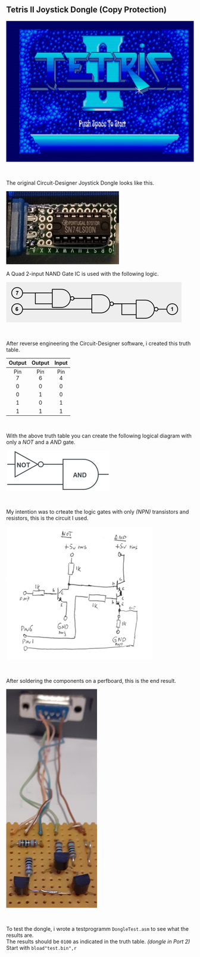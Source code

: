## Tetris II Joystick Dongle (Copy Protection)


![Tetris_II](https://raw.githubusercontent.com/LarsThe18Th/Small-Projects/refs/heads/master/MSX/Hardware/Tetris_II_Dongle/Tetris2.jpg)

<br>

The original Circuit-Designer Joystick Dongle looks like this.  
 
![The original dongle looks like this.](https://raw.githubusercontent.com/LarsThe18Th/Small-Projects/refs/heads/master/MSX/Hardware/Circuit-Designer_JoyDongle/Original_Dongle.jpg)  

A Quad 2-input NAND Gate IC is used with the following logic.  

![Qnand.](https://raw.githubusercontent.com/LarsThe18Th/Small-Projects/refs/heads/master/MSX/Hardware/Circuit-Designer_JoyDongle/Qnand.jpg)

<br>

After reverse engineering the Circuit-Designer software, i created this truth table.

| Output | Output | Input |  
| :------------: | :------------: | :------------:|
| Pin<br> 7 | Pin<br> 6 | Pin<br> 4 | 
| 0 | 0 | 0 | 
| 0 | 1 | 0 | 
| 1 | 0 | 1 | 
| 1 | 1 | 1 |  

<br>

With the above truth table you can create the following logical diagram
with only a *NOT* and a *AND* gate.  


  
![You can create this with a NOT and an AND gate.](https://raw.githubusercontent.com/LarsThe18Th/Small-Projects/refs/heads/master/MSX/Hardware/Circuit-Designer_JoyDongle/notand.png)

<br>

My intention was to crteate the logic gates with only *(NPN)* transistors and resistors, this is the circuit I used.  

![Schematic.](https://raw.githubusercontent.com/LarsThe18Th/Small-Projects/refs/heads/master/MSX/Hardware/Circuit-Designer_JoyDongle/Schematic.jpg)  

<br>

After soldering the components on a perfboard, this is the end result.  

![Result.](https://raw.githubusercontent.com/LarsThe18Th/Small-Projects/refs/heads/master/MSX/Hardware/Circuit-Designer_JoyDongle/Circuit.jpg)  

<br>

To test the dongle, i wrote a testprogramm ```DongleTest.asm``` to see what the results are.  
The results should be ```0100``` as indicated in the truth table. *(dongle in Port 2)*  
Start with ```bload"test.bin",r ```
